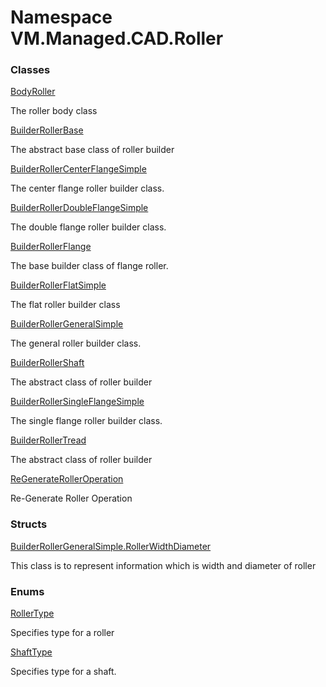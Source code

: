 # Namespace VM.Managed.CAD.Roller

### Classes

 [BodyRoller](VM.Managed.CAD.Roller.BodyRoller.md)

The roller body class

 [BuilderRollerBase](VM.Managed.CAD.Roller.BuilderRollerBase.md)

The abstract base class of roller builder

 [BuilderRollerCenterFlangeSimple](VM.Managed.CAD.Roller.BuilderRollerCenterFlangeSimple.md)

The center flange roller builder class.

 [BuilderRollerDoubleFlangeSimple](VM.Managed.CAD.Roller.BuilderRollerDoubleFlangeSimple.md)

The double flange roller builder class.

 [BuilderRollerFlange](VM.Managed.CAD.Roller.BuilderRollerFlange.md)

The base builder class of flange roller.

 [BuilderRollerFlatSimple](VM.Managed.CAD.Roller.BuilderRollerFlatSimple.md)

The flat roller builder class

 [BuilderRollerGeneralSimple](VM.Managed.CAD.Roller.BuilderRollerGeneralSimple.md)

The general roller builder class.

 [BuilderRollerShaft](VM.Managed.CAD.Roller.BuilderRollerShaft.md)

The abstract class of roller builder

 [BuilderRollerSingleFlangeSimple](VM.Managed.CAD.Roller.BuilderRollerSingleFlangeSimple.md)

The single flange roller builder class.

 [BuilderRollerTread](VM.Managed.CAD.Roller.BuilderRollerTread.md)

The abstract class of roller builder

 [ReGenerateRollerOperation](VM.Managed.CAD.Roller.ReGenerateRollerOperation.md)

Re-Generate Roller Operation

### Structs

 [BuilderRollerGeneralSimple.RollerWidthDiameter](VM.Managed.CAD.Roller.BuilderRollerGeneralSimple.RollerWidthDiameter.md)

This class is to represent information which is width and diameter of roller

### Enums

 [RollerType](VM.Managed.CAD.Roller.RollerType.md)

Specifies type for a roller

 [ShaftType](VM.Managed.CAD.Roller.ShaftType.md)

Specifies type for a shaft.


